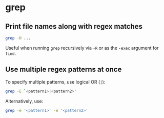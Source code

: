 # grep

## Print file names along with regex matches

```sh
grep -H ...
```

Useful when running `grep` recursively via `-R` or as the `-exec` argument for
`find`.

## Use multiple regex patterns at once

To specify multiple patterns, use logical OR (`|`):

```sh
grep -E `<pattern1>|<pattern2>'
```

Alternatively, use:

```sh
grep -e '<pattern1>' -e '<pattern2>'
```
